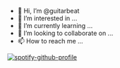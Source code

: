 - 👋 Hi, I’m @guitarbeat
- 👀 I’m interested in ...
- 🌱 I’m currently learning ...
- 💞️ I’m looking to collaborate on ...
- 📫 How to reach me ...

[![spotify-github-profile](https://spotify-github-profile.vercel.app/api/view?uid=31skxfoaghlkljkdiluds3g3decy&cover_image=true&theme=default&show_offline=false&background_color=121212)](https://github.com/kittinan/spotify-github-profile)

<!---
guitarbeat/guitarbeat is a ✨ special ✨ repository because its `README.md` (this file) appears on your GitHub profile.
You can click the Preview link to take a look at your changes.
--->

